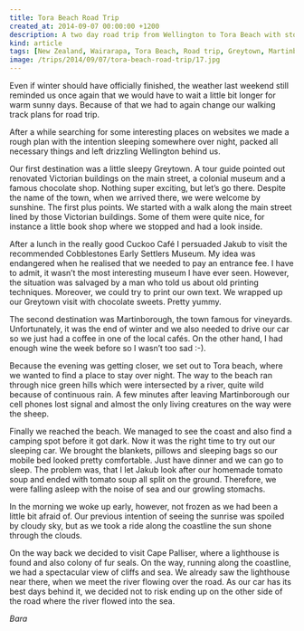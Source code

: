 ```yaml
---
title: Tora Beach Road Trip
created_at: 2014-09-07 00:00:00 +1200
description: A two day road trip from Wellington to Tora Beach with stops at Greytown and Martinborough.
kind: article
tags: [New Zealand, Wairarapa, Tora Beach, Road trip, Greytown, Martinborough, Cape Palliser]
image: /trips/2014/09/07/tora-beach-road-trip/17.jpg
---
```

Even if winter should have officially finished, the weather last weekend still reminded us once again that we would have to wait a little bit longer for warm sunny days. Because of that we had to again change our walking track plans for road trip.

After a while searching for some interesting places on websites we made a rough plan with the intention sleeping somewhere over night, packed all necessary things and left drizzling Wellington behind us.

Our first destination was a little sleepy Greytown. A tour guide pointed out renovated Victorian buildings on the main street, a colonial museum and a famous chocolate shop. Nothing super exciting, but let’s go there. Despite the name of the town, when we arrived there, we were welcome by sunshine. The first plus points. We started with a walk along the main street lined by those Victorian buildings. Some of them were quite nice, for instance a little book shop where we stopped and had a look inside.

After a lunch in the really good Cuckoo Café I persuaded Jakub to visit the recommended Cobblestones Early Settlers Museum. My idea was endangered when he realised that we needed to pay an entrance fee. I have to admit, it wasn’t the most interesting museum I have ever seen. However, the situation was salvaged by a man who told us about old printing techniques. Moreover, we could try to print our own text. We wrapped up our Greytown visit with chocolate sweets. Pretty yummy.

The second destination was Martinborough, the town famous for vineyards. Unfortunately, it was the end of winter and we also needed to drive our car so we just had a coffee in one of the local cafés. On the other hand, I had enough wine the week before so I wasn’t too sad :-).

Because the evening was getting closer, we set out to Tora beach, where we wanted to find a place to stay over night. The way to the beach ran through nice green hills which were intersected by a river, quite wild because of continuous rain. A few minutes after leaving Martinborough our cell phones lost signal and almost the only living creatures on the way were the sheep.

Finally we reached the beach. We managed to see the coast and also find a camping spot before it got dark. Now it was the right time to try out our sleeping car. We brought the blankets, pillows and sleeping bags so our mobile bed looked pretty comfortable. Just have dinner and we can go to sleep. The problem was, that I let Jakub look after our homemade tomato soup and ended with tomato soup all split on the ground. Therefore, we were falling asleep with the noise of sea and our growling stomachs.

In the morning we woke up early, however, not frozen as we had been a little bit afraid of. Our previous intention of seeing the sunrise was spoiled by cloudy sky, but as we took a ride along the coastline the sun shone through the clouds.

On the way back we decided to visit Cape Palliser, where a lighthouse is found and also colony of fur seals. On the way, running along the coastline, we had a spectacular view of cliffs and sea. We already saw the lighthouse near there, when we meet the river flowing over the road. As our car has its best days behind it, we decided not to risk ending up on the other side of the road where the river flowed into the sea.

*Bara*
